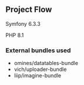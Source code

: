 ## Project Flow

Symfony 6.3.3

PHP 8.1

### External bundles used
- omines/datatables-bundle 
- vich/uploader-bundle 
- liip/imagine-bundle